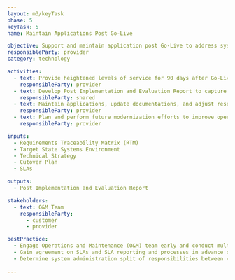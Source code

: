 ```yaml
---
layout: m3/keyTask
phase: 5
keyTask: 5
name: Maintain Applications Post Go-Live

objective: Support and maintain application post Go-Live to address system and user’s concerns for operational effectiveness.
responsibleParty: provider
category: technology

activities:
  - text: Provide heightened levels of service for 90 days after Go-Live to ensure stabilization (e.g., service desk, incident management, event management, access management)
    responsibleParty: provider
  - text: Develop Post Implementation and Evaluation Report to capture lessons learned and next steps
    responsibleParty: shared
  - text: Maintain applications, update documentations, and adjust resource, as required, through Information Technology Information Library (ITIL) management to meet Service Level Agreements (SLAs) and sustain an agreed upon level of operational performance
    responsibleParty: provider
  - text: Plan and perform future modernization efforts to improve operational effectiveness
    responsibleParty: provider

inputs:
  - Requirements Traceability Matrix (RTM)
  - Target State Systems Environment
  - Technical Strategy
  - Cutover Plan
  - SLAs

outputs:
  - Post Implementation and Evaluation Report

stakeholders:
  - text: O&M Team 
    responsibleParty:
      - customer
      - provider

bestPractice:
  - Engage Operations and Maintenance (O&M) team early and conduct multiple simulations and training to adequately prepare support team before cutover
  - Gain agreement on SLAs and SLA reporting and processes in advance of cutover
  - Determine system administration split of responsibilities between customer and provider early and develop documentation to support
  
---
```

